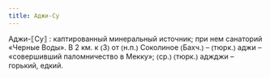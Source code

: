 ```yaml
---
title: Аджи-Су
---
```


Аджи-⟦Су⟧
: каптированный минеральный источник; при нем санаторий «Черные Воды». В 2 км. к ⦅З⦆ от ⦅н.п.⦆ Соколиное ⦅Бахч.⦆ – ⦅тюрк.⦆ аджи – «совершивший паломничество в Мекку»; ⦅ср.⦆ ⦅тюрк.⦆ аджджи – горький, едкий.
